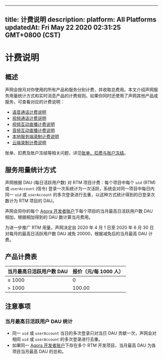 
---
title: 计费说明
description: 
platform: All Platforms
updatedAt: Fri May 22 2020 02:31:25 GMT+0800 (CST)
---
# 计费说明
## 概述



声网会按月对你使用的所有产品和服务分别计费，并收取总费用。本文介绍声网服务用量统计方式和实时消息产品的计费规则。如果你同时还使用了声网其他产品或服务，可查看对应的计费说明：






- [语音通话计费说明](https://docs.agora.io/cn/Voice/billing_audio?platform=All%20Platforms)
- [视频通话计费说明](https://docs.agora.io/cn/Video/billing_video?platform=All%20Platforms)
- [视频互动直播计费说明](https://docs.agora.io/cn/Interactive%20Broadcast/billing_interactive_broadcast?platform=All%20Platforms)
- [音频互动直播计费说明](https://docs.agora.io/cn/Audio%20Broadcast/billing_audio_broadcast?platform=All%20Platforms) 
- [本地服务端录制计费说明](https://docs.agora.io/cn/Recording/billing_recording?platform=All%20Platforms)
- [云端录制计费说明](https://docs.agora.io/cn/cloud-recording/billing_cloud_recording?platform=All%20Platforms)


账单、扣费及账户冻结等相关问题，详见[账单、扣费与账户冻结](https://docs.agora.io/cn/faq/billing_account)。


## 服务用量统计方式






声网根据 DAU (每日活跃用户数) 对 RTM 项目计费：每个项目中每个 `uid` (RTM) 或 `userAccount` (信令) 登录一次系统计为一次活跃，系统会对同一项目中每日内同一 `uid` 或 `userAccount` 的多次登录进行去重，以这种方式统计得到的日登录次数计为 RTM 项目的 DAU。<p>声网会将你的每个 [Agora 开发者账户](https://console.agora.io/)下每个项目的当月最高日活跃用户数 DAU 相加，根据相加得到的 DAU 数计算当月费用。</p><p><div class="alert note">为进一步推广 RTM 用量，声网决定自 2020 年 4 月 1 日至 2020 年 6 月 30 日对每月的最高日活跃用户数 DAU 减免 20000，根据减免后的当月最高 DAU 计费。</div></p>




## 产品计费表













| 当月最高日活跃用户数 DAU             | 报价（元/每 1000 人） |
| :--------------- | :---------------------- |
| &le; 1000         | 0                    |
| > 1000  | 100.00                   |


## 注意事项







### 当月最高日活跃用户 DAU 统计

- 同一 `uid` 或 `userAccount` 当日的多次登录只对当日 DAU 贡献一次，声网会对相同 `uid` 或 `userAccount` 的多次登录进行去重。
- 如果同一 [Agora 开发者账户](https://console.agora.io/)下存在多个 RTM 开发项目，当月最高 DAU 为各项目当月最高 DAU 的总和。



